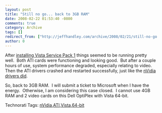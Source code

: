 ```yaml
---
layout: post
title: "Still no go... back to 3GB RAM"
date: 2008-02-22 01:53:40 -0800
comments: true
category: Archive
tags: []
redirect_from: ["http://jeffhandley.com/archive/2008/02/21/still-no-go.-back-to-3gb-ram"]
author: 0
---
```

<!-- more -->
<p>After <a href="http://blog.jeffhandley.com/archive/2008/02/19/video-card-update---vista-service-pack-1.aspx" target="_blank">installing Vista Service Pack 1</a> things seemed to be running pretty well.  Both ATI cards were functioning and looking good.  But after a couple hours of use, system performance degraded, especially relating to video.  Then the ATI drivers crashed and restarted successfully, just like the <a href="http://blog.jeffhandley.com/archive/2008/02/04/video-card-woes---up-to-3-screens-down-to.aspx" target="_blank">nVidia drivers did</a>.</p>  <p>So, back to 3GB RAM.  I will submit a ticket to Microsoft when I have the energy.  Otherwise, I am considering this case closed.  I cannot use 4GB RAM and 2 video cards on this Dell OptiPlex with Vista 64-bit.</p>  <div class="wlWriterSmartContent" id="scid:0767317B-992E-4b12-91E0-4F059A8CECA8:90efe7eb-a931-427e-8bd4-58254f04361f" style="padding-right: 0px; display: inline; padding-left: 0px; padding-bottom: 0px; margin: 0px; padding-top: 0px">Technorati Tags: <a href="http://technorati.com/tags/nVidia" rel="tag">nVidia</a>,<a href="http://technorati.com/tags/ATI" rel="tag">ATI</a>,<a href="http://technorati.com/tags/Vista" rel="tag">Vista</a>,<a href="http://technorati.com/tags/64-bit" rel="tag">64-bit</a></div>

